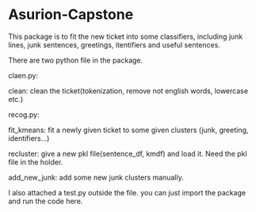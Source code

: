 # Asurion-Capstone

This package is to fit the new ticket into some classifiers, including junk lines, junk sentences, greetings, itentifiers and useful sentences. 

There are two python file in the package. 

claen.py: 

clean: clean the ticket(tokenization, remove not english words, lowercase etc.)

recog.py: 

fit_kmeans: fit a newly given ticket to some given clusters (junk, greeting, identifiers...)

recluster: give a new pkl file(sentence_df, kmdf) and load it. Need the pkl file in the holder. 

add_new_junk: add some new junk clusters manually. 

I also attached a test.py outside the file. you can just import the package and run the code here. 

